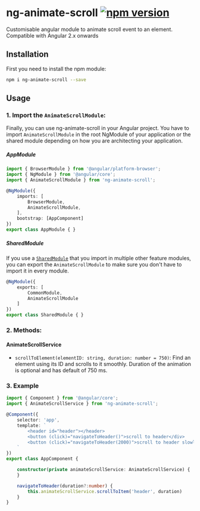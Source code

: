 # ng-animate-scroll [![npm version](https://img.shields.io/npm/v/ng-animate-scroll.svg)](https://www.npmjs.com/package/ng-animate-scroll)
Customisable angular module to animate scroll event to an element. Compatible with Angular 2.x onwards

## Installation

First you need to install the npm module:

```sh
npm i ng-animate-scroll --save
```

## Usage

### 1. Import the `AnimateScrollModule`:

Finally, you can use ng-animate-scroll in your Angular project. You have to import `AnimateScrollModule` in the root NgModule of your application or the shared module depending on how you are architecting your application.

##### AppModule

```ts
import { BrowserModule } from '@angular/platform-browser';
import { NgModule } from '@angular/core';
import { AnimateScrollModule } from 'ng-animate-scroll';

@NgModule({
    imports: [
        BrowserModule,
        AnimateScrollModule,
    ],
    bootstrap: [AppComponent]
})
export class AppModule { }
```

##### SharedModule

If you use a [`SharedModule`](https://angular.io/docs/ts/latest/guide/ngmodule.html#!#shared-modules) that you import in multiple other feature modules,
you can export the `AnimateScrollModule` to make sure you don't have to import it in every module.

```ts
@NgModule({
    exports: [
        CommonModule,
        AnimateScrollModule
    ]
})
export class SharedModule { }
```

### 2. Methods:
#### AnimateScrollService
- `scrollToElement(elementID: string, duration: number = 750)`: Find an element using its ID and scrolls to it smoothly. Duration of the animation is optional and has default of 750 ms.

### 3. Example

```ts
import { Component } from '@angular/core';
import { AnimateScrollService } from 'ng-animate-scroll';

@Component({
    selector: 'app',
    template: `
        <header id="header"></header>
        <button (click)="navigateToHeader()">scroll to header</div>
        <button (click)="navigateToHeader(2000)">scroll to header slowly</div>
    `
})
export class AppComponent {

    constructor(private animateScrollService: AnimateScrollService) {
    }

    navigateToHeader(duration?:number) {
        this.animateScrollService.scrollToItem('header', duration)
    }
}
```